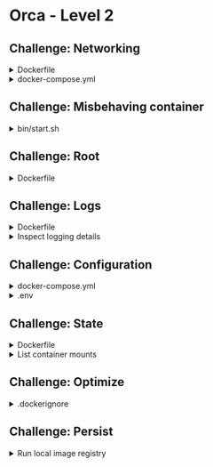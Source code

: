 # Orca - Level 2

## Challenge: Networking

<details><summary>Dockerfile</summary>
<p>

```Dockerfile
FROM golang:1.12-alpine AS build
WORKDIR /orca
ENV GOPATH=/orca
COPY . .
RUN go build .

FROM alpine:3.9
COPY --from=build /orca/orca /orca/bin/start.sh /
CMD ["sh", "/start.sh"]
EXPOSE 8080/tcp
```

</p>
</details>

<details><summary>docker-compose.yml</summary>
<p>

```yaml
version: '3.7'

services:
  orca:
    image: orca
    build: .
    container_name: orca
    ports: ["8080:8080"]
```

</p>
</details>

## Challenge: Misbehaving container

<details><summary>bin/start.sh</summary>
<p>

```bash
#!/usr/bin/env sh
set -e
chmod +x ./orca
set -x
exec ./orca --no-daemon
```

</p>
</details>

## Challenge: Root

<details><summary>Dockerfile</summary>
<p>

```Dockerfile
FROM golang:1.12-alpine AS build
WORKDIR /orca
ENV GOPATH=/orca
COPY . .
RUN go build .

FROM alpine:3.9
RUN addgroup -g 10000 -S orca && \
    adduser  -u 10000 -S orca -G orca -H -s /bin/false && \
    apk --no-cache add su-exec
COPY --from=build --chown=orca:orca \
        /orca/orca /orca/bin/start.sh /
CMD ["su-exec", "orca", "sh", "/start.sh"]
EXPOSE 8080/tcp
```

</p>
</details>

## Challenge: Logs

<details><summary>Dockerfile</summary>
<p>

```Dockerfile
FROM golang:1.12-alpine AS build
WORKDIR /orca
ENV GOPATH=/orca
COPY . .
RUN go build .

FROM alpine:3.9
RUN addgroup -g 10000 -S orca && \
    adduser  -u 10000 -S orca -G orca -H -s /bin/false && \
    apk --no-cache add su-exec
COPY --from=build --chown=orca:orca \
        /orca/orca /orca/bin/start.sh /
CMD ["su-exec", "orca", "sh", "/start.sh"]
EXPOSE 8080/tcp
RUN ln -sf /dev/stdout /tmp/orca.log && \
    ln -sf /dev/stderr /tmp/orca-error.log
```

</p>
</details>

<details><summary>Inspect logging details</summary>
<p>

```bash
docker inspect --format '{{.HostConfig.LogConfig.Type}}' orca
```

```bash
docker inspect --format='{{.LogPath}}' orca
```

</p>
</details>

## Challenge: Configuration

<details><summary>docker-compose.yml</summary>
<p>

```yaml
version: '3.7'

services:
  orca:
    image: orca
    build: .
    container_name: orca
    ports: ["8080:8080"]
    depends_on: ["mysql"]
    environment: ["ORCA_MYSQL"]
  mysql:
    image: mysql:5.7
    environment: ["MYSQL_ALLOW_EMPTY_PASSWORD=true"]
```

</p>
</details>

<details><summary>.env</summary>
<p>

```bash
ORCA_MYSQL=mysql:3306
```

</p>
</details>

## Challenge: State

<details><summary>Dockerfile</summary>
<p>

```Dockerfile
FROM golang:1.12-alpine AS build
WORKDIR /orca
ENV GOPATH=/orca
COPY . .
RUN go build .

FROM alpine:3.9
RUN addgroup -g 10000 -S orca && \
    adduser  -u 10000 -S orca -G orca -H -s /bin/false && \
    apk --no-cache add su-exec
COPY --from=build --chown=orca:orca \
        /orca/orca /orca/bin/start.sh /
CMD ["su-exec", "orca", "sh", "/start.sh"]
EXPOSE 8080/tcp
RUN ln -sf /dev/stdout /tmp/orca.log && \
    ln -sf /dev/stderr /tmp/orca-error.log && \
    mkdir -p /tmp/orca && \
    chown orca:orca /tmp/orca
VOLUME /tmp/orca
```

</p>
</details>

<details><summary>List container mounts</summary>
<p>

```bash
docker inspect \
    --format '{{json .Mounts}}' \
    orca
```

</p>
</details>

## Challenge: Optimize

<details><summary>.dockerignore</summary>
<p>

```
.git
Dockerfile
Makefile
docker-compose.yml
.env
*.md
docs
.workshop
```

</p>
</details>

## Challenge: Persist

<details><summary>Run local image registry</summary>
<p>

```bash
docker volume create registry_data
docker run -d \
   -v registry_data:/var/lib/registry \
   -p 5000:5000 \
   registry:2
```

</p>
</details>